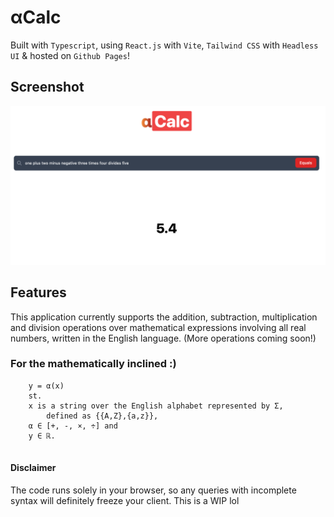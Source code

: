 # αCalc

Built with `Typescript`, using `React.js` with `Vite`, `Tailwind CSS` with `Headless UI` & hosted on `Github Pages`!

## Screenshot
![Screenshot](image.png)

## Features
This application currently supports the addition, subtraction, multiplication and division operations over mathematical expressions involving all real numbers, written in the English language. (More operations coming soon!)

### For the mathematically inclined :)
```
    y = α(x) 
    st. 
    x is a string over the English alphabet represented by Σ, 
        defined as {{A,Z},{a,z}}, 
    α ∈ [+, -, ×, ÷] and 
    y ∈ ℝ.
 
 ```

#### Disclaimer
The code runs solely in your browser, so any queries with incomplete syntax will definitely freeze your client. This is a WIP lol